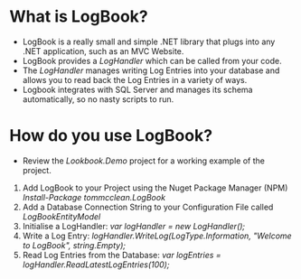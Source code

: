 # What is LogBook?
- LogBook is a really small and simple .NET library that plugs into any .NET application, such as an MVC Website.
- LogBook provides a *LogHandler* which can be called from your code.
- The *LogHandler* manages writing Log Entries into your database and allows you to read back the Log Entries in a variety of ways.
- Logbook integrates with SQL Server and manages its schema automatically, so no nasty scripts to run.

# How do you use LogBook?
- Review the *Lookbook.Demo* project for a working example of the project.

1. Add LogBook to your Project using the Nuget Package Manager (NPM) *Install-Package tommcclean.LogBook*
2. Add a Database Connection String to your Configuration File called *LogBookEntityModel*
3. Initialise a LogHandler: *var logHandler = new LogHandler();*
4. Write a Log Entry: *logHandler.WriteLog(LogType.Information, "Welcome to LogBook", string.Empty);*
5. Read Log Entries from the Database: *var logEntries = logHandler.ReadLatestLogEntries(100);*
